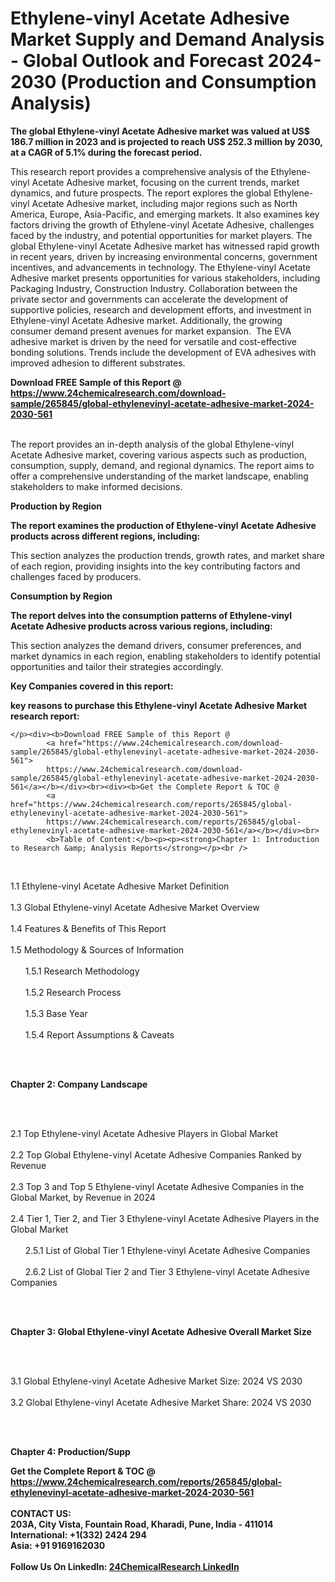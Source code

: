 <h1>Ethylene-vinyl Acetate Adhesive Market Supply and Demand Analysis - Global Outlook and Forecast 2024-2030 (Production and Consumption Analysis)</h1><p><strong>The global Ethylene-vinyl Acetate Adhesive market was valued at US$ 186.7 million in 2023 and is projected to reach US$ 252.3 million by 2030, at a CAGR of 5.1% during the forecast period.</strong></p><p>
</p><p>This research report provides a comprehensive analysis of the Ethylene-vinyl Acetate Adhesive market, focusing on the current trends, market dynamics, and future prospects. The report explores the global Ethylene-vinyl Acetate Adhesive market, including major regions such as North America, Europe, Asia-Pacific, and emerging markets. It also examines key factors driving the growth of Ethylene-vinyl Acetate Adhesive, challenges faced by the industry, and potential opportunities for market players. The global Ethylene-vinyl Acetate Adhesive market has witnessed rapid growth in recent years, driven by increasing environmental concerns, government incentives, and advancements in technology. The Ethylene-vinyl Acetate Adhesive market presents opportunities for various stakeholders, including Packaging Industry, Construction Industry. Collaboration between the private sector and governments can accelerate the development of supportive policies, research and development efforts, and investment in Ethylene-vinyl Acetate Adhesive market. Additionally, the growing consumer demand present avenues for market expansion.  The EVA adhesive market is driven by the need for versatile and cost-effective bonding solutions. Trends include the development of EVA adhesives with improved adhesion to different substrates.</p><div><b>Download FREE Sample of this Report @ 
            <a href="https://www.24chemicalresearch.com/download-sample/265845/global-ethylenevinyl-acetate-adhesive-market-2024-2030-561">
            https://www.24chemicalresearch.com/download-sample/265845/global-ethylenevinyl-acetate-adhesive-market-2024-2030-561</a></b></div><br><p>
</p><p>The report provides an in-depth analysis of the global Ethylene-vinyl Acetate Adhesive market, covering various aspects such as production, consumption, supply, demand, and regional dynamics. The report aims to offer a comprehensive understanding of the market landscape, enabling stakeholders to make informed decisions.</p><p>
</p><p><strong>Production by Region</strong></p><p>
</p><p><strong>The report examines the production of Ethylene-vinyl Acetate Adhesive products across different regions, including:</strong></p><p>
</p><p>
</p><p>This section analyzes the production trends, growth rates, and market share of each region, providing insights into the key contributing factors and challenges faced by producers.</p><p>
</p><p><strong>Consumption by Region</strong></p><p>
</p><p><strong>The report delves into the consumption patterns of Ethylene-vinyl Acetate Adhesive products across various regions, including:</strong></p><p>
</p><p>
	</p><p>
</p><p>This section analyzes the demand drivers, consumer preferences, and market dynamics in each region, enabling stakeholders to identify potential opportunities and tailor their strategies accordingly.</p><p>
<strong>Key Companies covered in this report:</strong></p><p>
</p><p>
</p><p><strong>key reasons to purchase this Ethylene-vinyl Acetate Adhesive Market research report:</strong></p><p>

	</p><div><b>Download FREE Sample of this Report @ 
            <a href="https://www.24chemicalresearch.com/download-sample/265845/global-ethylenevinyl-acetate-adhesive-market-2024-2030-561">
            https://www.24chemicalresearch.com/download-sample/265845/global-ethylenevinyl-acetate-adhesive-market-2024-2030-561</a></b></div><br><div><b>Get the Complete Report & TOC @ 
            <a href="https://www.24chemicalresearch.com/reports/265845/global-ethylenevinyl-acetate-adhesive-market-2024-2030-561">
            https://www.24chemicalresearch.com/reports/265845/global-ethylenevinyl-acetate-adhesive-market-2024-2030-561</a></b></div><br>
            <b>Table of Content:</b><p><p><strong>Chapter 1: Introduction to Research &amp; Analysis Reports</strong></p><br />
<br />
<p>1.1 Ethylene-vinyl Acetate Adhesive  Market Definition<br /><br />
1.3 Global Ethylene-vinyl Acetate Adhesive  Market Overview<br /><br />
1.4 Features &amp; Benefits of This Report<br /><br />
1.5 Methodology &amp; Sources of Information<br /><br />
&nbsp;&nbsp;&nbsp;&nbsp;&nbsp; 1.5.1 Research Methodology<br /><br />
&nbsp;&nbsp;&nbsp;&nbsp;&nbsp; 1.5.2 Research Process<br /><br />
&nbsp;&nbsp;&nbsp;&nbsp;&nbsp; 1.5.3 Base Year<br /><br />
&nbsp;&nbsp;&nbsp;&nbsp;&nbsp; 1.5.4 Report Assumptions &amp; Caveats</p><br />
<br />
<p><strong>Chapter 2: Company Landscape</strong></p><br />
<br />
<p>2.1 Top Ethylene-vinyl Acetate Adhesive  Players in Global Market<br /><br />
2.2 Top Global Ethylene-vinyl Acetate Adhesive  Companies Ranked by Revenue<br /><br />
2.3 Top 3 and Top 5 Ethylene-vinyl Acetate Adhesive  Companies in the Global Market, by Revenue in 2024<br /><br />
2.4 Tier 1, Tier 2, and Tier 3 Ethylene-vinyl Acetate Adhesive  Players in the Global Market<br /><br />
&nbsp;&nbsp;&nbsp;&nbsp;&nbsp; 2.5.1 List of Global Tier 1 Ethylene-vinyl Acetate Adhesive  Companies<br /><br />
&nbsp;&nbsp;&nbsp;&nbsp;&nbsp; 2.6.2 List of Global Tier 2 and Tier 3 Ethylene-vinyl Acetate Adhesive  Companies</p><br />
<br />
<p><strong>Chapter 3: Global Ethylene-vinyl Acetate Adhesive  Overall Market Size</strong></p><br />
<br />
<p>3.1 Global Ethylene-vinyl Acetate Adhesive  Market Size: 2024 VS 2030<br /><br />
3.2 Global Ethylene-vinyl Acetate Adhesive  Market Share: 2024 VS 2030</p><br />
<br />
<p><strong>Chapter 4: Production/Supp</p><div><b>Get the Complete Report & TOC @ 
            <a href="https://www.24chemicalresearch.com/reports/265845/global-ethylenevinyl-acetate-adhesive-market-2024-2030-561">
            https://www.24chemicalresearch.com/reports/265845/global-ethylenevinyl-acetate-adhesive-market-2024-2030-561</a></b></div><br><b>CONTACT US:</b><br>
            203A, City Vista, Fountain Road, Kharadi, Pune, India - 411014<br>
            International: +1(332) 2424 294<br>
            Asia: +91 9169162030 <br><br>
            Follow Us On LinkedIn: <a href="https://www.linkedin.com/company/24chemicalresearch/">24ChemicalResearch LinkedIn</a>